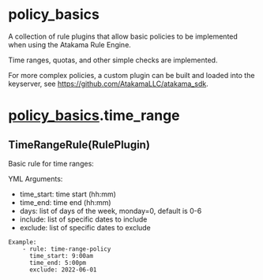 # policy_basics

A collection of rule plugins that allow basic policies to be implemented when using
the Atakama Rule Engine.

Time ranges, quotas, and other simple checks are implemented.

For more complex policies, a custom plugin can be built and loaded into the keyserver,
see https://github.com/AtakamaLLC/atakama_sdk.



# [policy_basics](#policy_basics).time_range


## TimeRangeRule(RulePlugin)

Basic rule for time ranges:

YML Arguments:
 - time_start: time start (hh:mm)
 - time_end: time end (hh:mm)
 - days: list of days of the week, monday=0, default is 0-6
 - include: list of specific dates to include
 - exclude: list of specific dates to exclude

```
Example:
    - rule: time-range-policy
      time_start: 9:00am
      time_end: 5:00pm
      exclude: 2022-06-01
```




